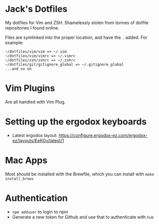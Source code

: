 # Jack's Dotfiles

My dotfiles for Vim and ZSH. Shamelessly stolen from tonnes of dotfile repositories I found online.

Files are symlinked into the proper location, and have the `.` added. For example:

```
~/dotfiles/vim/vim => ~/.vim
~/dotfiles/vim/vimrc => ~/.vimrc
~/dotfiles/zsh/zshrc => ~/.zshrc
~/dotfiles/git/gitignore_global => ~/.gitignore_global
...and so on
```
# Vim Plugins

Are all handled with Vim Plug.

# Setting up the ergodox keyboards

- Latest ergodox layout: https://configure.ergodox-ez.com/ergodox-ez/layouts/EeKGv/latest/1

# Mac Apps

Most should be installed with the Brewfile, which you can install with `make install_brews`

# Authentication

- `npm adduser` to login to npm
- Generate a new token for Github and use that to authenticate with `hub`

